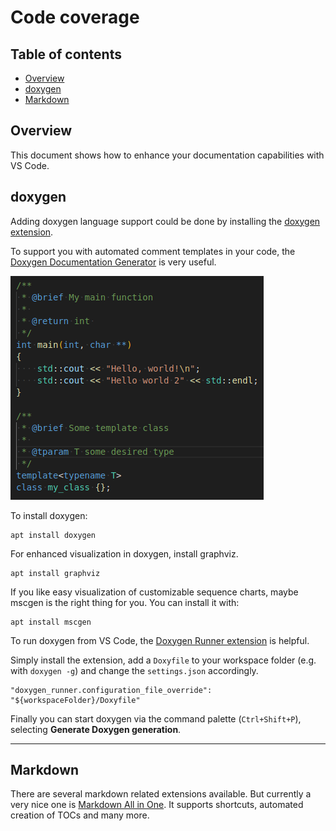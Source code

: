 
# Code coverage <!-- omit in toc -->

## Table of contents <!-- omit in toc -->

- [Overview](#overview)
- [doxygen](#doxygen)
- [Markdown](#markdown)

## Overview

This document shows how to enhance your documentation capabilities with VS Code.

## doxygen

Adding doxygen language support could be done by installing the [doxygen extension](https://marketplace.visualstudio.com/items?itemName=bbenoist.Doxygen).

To support you with automated comment templates in your code, the [Doxygen Documentation Generator](https://marketplace.visualstudio.com/items?itemName=cschlosser.doxdocgen) is very useful.

![Doxygen in action](images/doxygen.png)

To install doxygen:

    apt install doxygen

For enhanced visualization in doxygen, install graphviz.

    apt install graphviz

If you like easy visualization of customizable sequence charts, maybe mscgen is the right thing for you. You can install it with:

    apt install mscgen

To run doxygen from VS Code, the [Doxygen Runner extension](https://marketplace.visualstudio.com/items?itemName=betwo.vscode-doxygen-runner) is helpful.

Simply install the extension, add a `Doxyfile` to your workspace folder (e.g. with `doxygen -g`) and change the `settings.json` accordingly.

    "doxygen_runner.configuration_file_override": "${workspaceFolder}/Doxyfile"

Finally you can start doxygen via the command palette (`Ctrl+Shift+P`), selecting **Generate Doxygen generation**.

---

## Markdown

There are several markdown related extensions available. But currently a very nice one is [Markdown All in One](https://marketplace.visualstudio.com/items?itemName=yzhang.markdown-all-in-one#table-of-contents). It supports shortcuts, automated creation of TOCs and many more.
